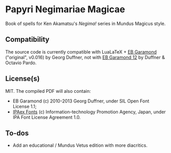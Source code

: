 # Papyri Negimariae Magicae
Book of spells for Ken Akamatsu's *Negima!* series in Mundus Magicus style.

## Compatibility
The source code is currently compatible with LuaLaTeX + [EB Garamond](https://github.com/georgd/EB-Garamond) ("original", v0.016) by Georg Duffner, not with [EB Garamond 12](https://github.com/octaviopardo/EBGaramond12) by Duffner & Octavio Pardo.

## License(s)
MIT. The compiled PDF will also contain:

- EB Garamond (c) 2010-2013 Georg Duffner, under SIL Open Font License 1.1;
- [IPAex Fonts](https://ipafont.ipa.go.jp/ipa_font_license_v1-html) (c) Information-technology Promotion Agency, Japan, under IPA Font License Agreement 1.0.

## To-dos
- Add an educational / Mundus Vetus edition with more diacritics. 
